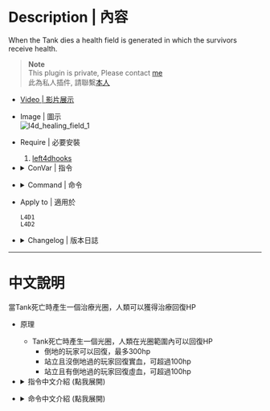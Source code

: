 # Description | 內容
When the Tank dies a health field is generated in which the survivors receive health.

> __Note__ <br/>
This plugin is private, Please contact [me](https://github.com/fbef0102/Game-Private_Plugin#私人插件列表-private-plugins-list)<br/>
此為私人插件, 請聯繫[本人](https://github.com/fbef0102/Game-Private_Plugin#私人插件列表-private-plugins-list)

* [Video | 影片展示](https://youtu.be/2rtUI2A5aQ4)

* Image | 圖示
	<br/>![l4d_healing_field_1](image/l4d_healing_field_1.gif)

* Require | 必要安裝
    1. [left4dhooks](https://forums.alliedmods.net/showthread.php?t=321696)

* <details><summary>ConVar | 指令</summary>

    * cfg/sourcemod/l4d_healing_field.cfg
        ```php
        // Chance that when the Tank dies a healing field is generated. 0 = Plugin OFF
        l4d_healing_field_chance "80"

        // Sets the max range of the healing field.
        l4d_healing_field_range "200.0"

        // Sets the duration time of the healing field (Seconds).
        l4d_healing_field_life "20.0"

        // Sets the amount of health survivors receive per second.
        l4d_healing_field_health "3"

        // The default color of the healing field. Three values between 0-255 separated by spaces. RGB Color255 - Red Green Blue. [-1: Random]
        l4d_healing_field_colors "0 255 0"

        // Enables/Disables the glowing on entities. 1 = Glow ON. 0 = Glow OFF.
        l4d_healing_field_glow "1"

        // Max client Health limit
        l4d_healing_field_health_max "200"
        ```
</details>

* <details><summary>Command | 命令</summary>
    
	* **Create an entity which radiates healing for anyone in the vicinity. (Adm Required: ADMFLAG_BAN)**
		```php
		sm_healing
		```
</details>

* Apply to | 適用於
    ```
    L4D1
    L4D2
    ```

* <details><summary>Changelog | 版本日誌</summary>

    * v1.1h (2023-11-21)
        * Fixed Crash: collide error

    * v1.0h (2023-5-12)
	    * Optimize code and improve performance
		* Fix warnings when compiling on SourceMod 1.11.
        * Don't reset black and white state
        * Add Random colors
        * Add Max client Health limit
        * Heal incapacitated player too

    * v1.6
	    * [Original Plugin By Ernecio](https://forums.alliedmods.net/showthread.php?t=324501)
</details>

- - - -
# 中文說明
當Tank死亡時產生一個治療光圈，人類可以獲得治療回復HP

* 原理
    * Tank死亡時產生一個光圈，人類在光圈範圍內可以回復HP
        * 倒地的玩家可以回復，最多300hp
        * 站立且沒倒地過的玩家回復實血，可超過100hp
        * 站立且有倒地過的玩家回復虛血，可超過100hp

* <details><summary>指令中文介紹 (點我展開)</summary>

    * cfg/sourcemod/l4d_healing_field.cfg
        ```php
        // Tank死亡時，百分比機率產生一個治療光圈，0 = 關閉插件
        l4d_healing_field_chance "80"

        // 治療光圈最遠的治療範圍
        l4d_healing_field_range "200.0"

        // 治療光圈持續時間
        l4d_healing_field_life "20.0"

        // 治療光圈每秒能回復的血量值
        l4d_healing_field_health "3"

        // 治療光圈的顏色，填入RGB三色 (三個數值介於0~255，需要空格) [-1: 隨機顏色]
        l4d_healing_field_colors "0 255 0"

        // 為1時，治療光圈會有光芒
        l4d_healing_field_glow "1"

        // 治療光圈可回復的生命值最大上限
        l4d_healing_field_health_max "200"
        ```
</details>

* <details><summary>命令中文介紹 (點我展開)</summary>
    
	* **在自己身上創造治療光圈 (權限: ADMFLAG_BAN)**
		```php
		sm_healing
		```
</details>



